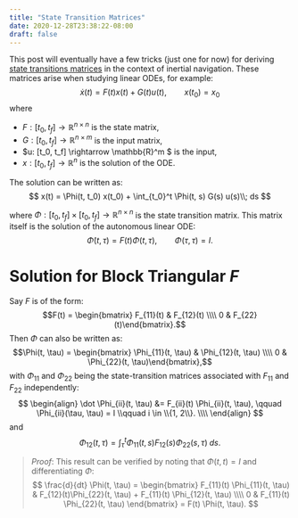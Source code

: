 ```yaml
---
title: "State Transition Matrices"
date: 2020-12-28T23:38:22-08:00
draft: false
---
```


This post will eventually have a few tricks (just one for now) for
deriving
[state transitions matrices](https://en.wikipedia.org/wiki/State-transition_matrix) in
the context of inertial navigation.
These matrices arise when studying linear ODEs, for example:
$$
\dot x(t) = F(t)x(t) + G(t) u(t), \qquad x(t_0) = x_0
$$
where
- $F: [t_0, t_f] \rightarrow \mathbb{R}^{n\times n}$ is the state matrix,
- $G: [t_0, t_f] \rightarrow \mathbb{R}^{n \times m}$ is the input matrix,
- $u: [t_0, t_f] \rightarrow \mathbb{R}^m $ is the input,
- $x: [t_0, t_f] \rightarrow \mathbb{R}^n$ is the solution of the ODE.

The solution can be written as:
$$
x(t) = \Phi(t, t_0) x(t_0) + \int_{t_0}^t \Phi(t, s) G(s) u(s)\\; ds
$$

where $\Phi: [t_0, t_f] \times [t_0, t_f] \rightarrow \mathbb{R}^{n
\times n}$ is the state transition matrix.  This matrix itself is the
solution of the autonomous linear ODE:
$$
\dot \Phi(t, \tau) = F(t) \Phi(t, \tau), \qquad \Phi(\tau, \tau) = I.
$$

# Solution for Block Triangular $F$

Say $F$ is of the form:
$$F(t) = \begin{bmatrix} F_{11}(t) & F_{12}(t) \\\\ 0 & F_{22}(t)\end{bmatrix}.$$
Then $\Phi$ can also be written as:
$$\Phi(t, \tau) = \begin{bmatrix} \Phi_{11}(t, \tau) & \Phi_{12}(t, \tau) \\\\ 0 & \Phi_{22}(t, \tau)\end{bmatrix},$$
with $\Phi_{11}$ and $\Phi_{22}$ being the state-transition matrices associated with $F_{11}$ and $F_{22}$ independently:
$$
\begin{align}
\dot \Phi_{ii}(t, \tau) &= F_{ii}(t) \Phi_{ii}(t, \tau), \qquad \Phi_{ii}(\tau, \tau) = I \\qquad i \in \\{1, 2\\}. \\\\
\end{align}
$$
and
$$
\Phi_{12}(t, \tau) = \int_{\tau}^t \Phi_{11}(t, s) F_{12}(s) \Phi_{22}(s, \tau) \; ds.
$$

>*Proof*:
This result can be verified by noting that $\Phi(t, t) = I$ and differentiating $\Phi$:
$$
\frac{d}{dt} \Phi(t, \tau)
= \begin{bmatrix}
F_{11}(t) \Phi_{11}(t, \tau) & F_{12}(t)\Phi_{22}(t, \tau) + F_{11}(t) \Phi_{12}(t, \tau) \\\\
0 & F_{11}(t) \Phi_{22}(t, \tau)
\end{bmatrix} = F(t) \Phi(t, \tau).
$$
